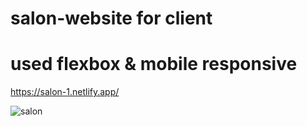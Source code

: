 # salon-website for client

# used flexbox & mobile responsive

https://salon-1.netlify.app/

![salon](https://user-images.githubusercontent.com/24884380/161316464-a57782c7-2639-4a38-93b5-036324dbcfc5.png)
